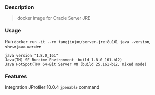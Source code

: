 ### Description

> docker image for Oracle Server JRE

### Usage

Run `docker run -it --rm tangjiujun/server-jre:8u161 java -version`, show java version.

```text
java version "1.8.0_161"
Java(TM) SE Runtime Environment (build 1.8.0_161-b12)
Java HotSpot(TM) 64-Bit Server VM (build 25.161-b12, mixed mode)
```

### Features

Integration JProfiler 10.0.4 `jpenable` command
